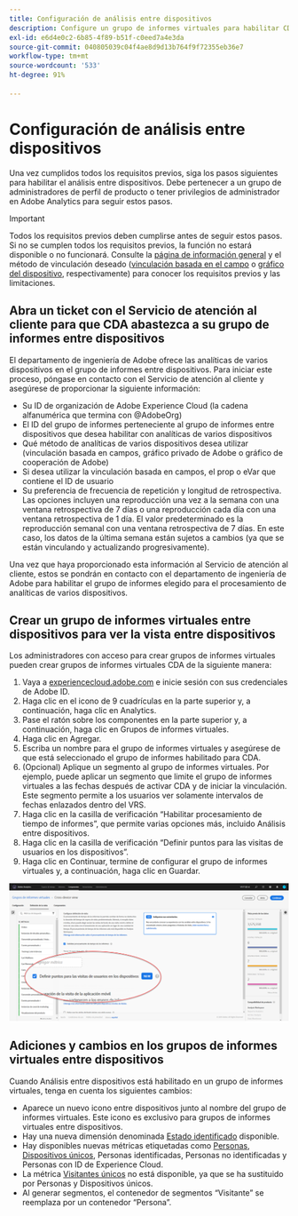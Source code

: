 ```yaml
---
title: Configuración de análisis entre dispositivos
description: Configure un grupo de informes virtuales para habilitar CDA.
exl-id: e6d4e0c2-6b85-4f89-b51f-c0eed7a4e3da
source-git-commit: 040805039c04f4ae8d9d13b764f9f72355eb36e7
workflow-type: tm+mt
source-wordcount: '533'
ht-degree: 91%

---
```


# Configuración de análisis entre dispositivos

Una vez cumplidos todos los requisitos previos, siga los pasos siguientes para habilitar el análisis entre dispositivos. Debe pertenecer a un grupo de administradores de perfil de producto o tener privilegios de administrador en Adobe Analytics para seguir estos pasos.

>[!IMPORTANT]
>
>Todos los requisitos previos deben cumplirse antes de seguir estos pasos. Si no se cumplen todos los requisitos previos, la función no estará disponible o no funcionará. Consulte la [página de información general](overview.md) y el método de vinculación deseado ([vinculación basada en el campo](field-based-stitching.md) o [gráfico del dispositivo](device-graph.md), respectivamente) para conocer los requisitos previos y las limitaciones.

## Abra un ticket con el Servicio de atención al cliente para que CDA abastezca a su grupo de informes entre dispositivos

El departamento de ingeniería de Adobe ofrece las analíticas de varios dispositivos en el grupo de informes entre dispositivos. Para iniciar este proceso, póngase en contacto con el Servicio de atención al cliente y asegúrese de proporcionar la siguiente información:

* Su ID de organización de Adobe Experience Cloud (la cadena alfanumérica que termina con @AdobeOrg)
* El ID del grupo de informes perteneciente al grupo de informes entre dispositivos que desea habilitar con analíticas de varios dispositivos
* Qué método de analíticas de varios dispositivos desea utilizar (vinculación basada en campos, gráfico privado de Adobe o gráfico de cooperación de Adobe)
* Si desea utilizar la vinculación basada en campos, el prop o eVar que contiene el ID de usuario
* Su preferencia de frecuencia de repetición y longitud de retrospectiva. Las opciones incluyen una reproducción una vez a la semana con una ventana retrospectiva de 7 días o una reproducción cada día con una ventana retrospectiva de 1 día.
El valor predeterminado es la reproducción semanal con una ventana retrospectiva de 7 días. En este caso, los datos de la última semana están sujetos a cambios (ya que se están vinculando y actualizando progresivamente).

Una vez que haya proporcionado esta información al Servicio de atención al cliente, estos se pondrán en contacto con el departamento de ingeniería de Adobe para habilitar el grupo de informes elegido para el procesamiento de analíticas de varios dispositivos.

## Crear un grupo de informes virtuales entre dispositivos para ver la vista entre dispositivos

Los administradores con acceso para crear grupos de informes virtuales pueden crear grupos de informes virtuales CDA de la siguiente manera:

1. Vaya a [experiencecloud.adobe.com](https://experiencecloud.adobe.com) e inicie sesión con sus credenciales de Adobe ID.
2. Haga clic en el icono de 9 cuadrículas en la parte superior y, a continuación, haga clic en Analytics.
3. Pase el ratón sobre los componentes en la parte superior y, a continuación, haga clic en Grupos de informes virtuales.
4. Haga clic en Agregar.
5. Escriba un nombre para el grupo de informes virtuales y asegúrese de que está seleccionado el grupo de informes habilitado para CDA.
6. (Opcional) Aplique un segmento al grupo de informes virtuales. Por ejemplo, puede aplicar un segmento que limite el grupo de informes virtuales a las fechas después de activar CDA y de iniciar la vinculación. Este segmento permite a los usuarios ver solamente intervalos de fechas enlazados dentro del VRS.
7. Haga clic en la casilla de verificación “Habilitar procesamiento de tiempo de informes”, que permite varias opciones más, incluido Análisis entre dispositivos.
8. Haga clic en la casilla de verificación “Definir puntos para las visitas de usuarios en los dispositivos”.
9. Haga clic en Continuar, termine de configurar el grupo de informes virtuales y, a continuación, haga clic en Guardar.

![Casilla CDA](assets/cda-checkbox.png)

## Adiciones y cambios en los grupos de informes virtuales entre dispositivos

Cuando Análisis entre dispositivos está habilitado en un grupo de informes virtuales, tenga en cuenta los siguientes cambios:

* Aparece un nuevo icono entre dispositivos junto al nombre del grupo de informes virtuales. Este icono es exclusivo para grupos de informes virtuales entre dispositivos.
* Hay una nueva dimensión denominada [Estado identificado](../dimensions/identified-state.md) disponible.
* Hay disponibles nuevas métricas etiquetadas como [Personas](../metrics/people.md), [Dispositivos únicos](../metrics/unique-devices.md), Personas identificadas, Personas no identificadas y Personas con ID de Experience Cloud.
* La métrica [Visitantes únicos](../metrics/unique-visitors.md) no está disponible, ya que se ha sustituido por Personas y Dispositivos únicos.
* Al generar segmentos, el contenedor de segmentos “Visitante” se reemplaza por un contenedor “Persona”.

